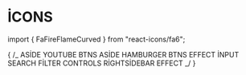 # İCONS

import { FaFireFlameCurved } from "react-icons/fa6";
<FaFireFlameCurved />

{
/_
ASİDE YOUTUBE BTNS
ASİDE HAMBURGER BTNS EFFECT
İNPUT SEARCH
FİLTER CONTROLS
RİGHTSİDEBAR EFFECT _/
}

